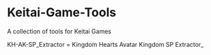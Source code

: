 # Keitai-Game-Tools
A collection of tools for Keitai Games

KH-AK-SP_Extractor = Kingdom Hearts Avatar Kingdom SP Extractor_
